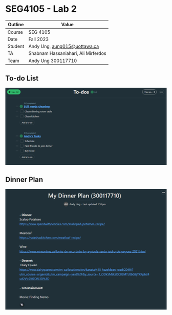 # SEG4105 - Lab 2

| Outline | Value |
| --- | --- |
| Course | SEG 4105 |
| Date | Fall 2023 |
| Student | Andy Ung, aung015@uottawa.ca |
| TA | Shabnam Hassaniahari, Ali Mirferdos | 
| Team | Andy Ung 300117710 <br>|

## To-do List
![Alt text](image.png)

## Dinner Plan
![Alt text](image-1.png)